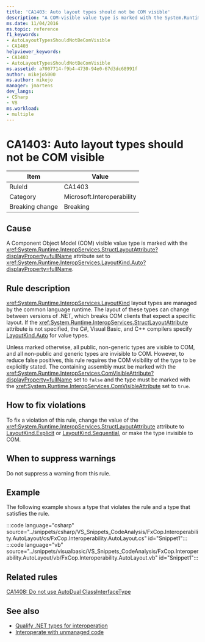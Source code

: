 ```yaml
---
title: 'CA1403: Auto layout types should not be COM visible'
description: "A COM-visible value type is marked with the System.Runtime.InteropServices.StructLayoutAttribute attribute set to LayoutKind.Auto."
ms.date: 11/04/2016
ms.topic: reference
f1_keywords:
- AutoLayoutTypesShouldNotBeComVisible
- CA1403
helpviewer_keywords:
- CA1403
- AutoLayoutTypesShouldNotBeComVisible
ms.assetid: a7007714-f9b4-4730-94e0-67d3dc68991f
author: mikejo5000
ms.author: mikejo
manager: jmartens
dev_langs:
- CSharp
- VB
ms.workload:
- multiple
---
```

# CA1403: Auto layout types should not be COM visible

|Item|Value|
|-|-|
|RuleId|CA1403|
|Category|Microsoft.Interoperability|
|Breaking change|Breaking|

## Cause

A Component Object Model (COM) visible value type is marked with the <xref:System.Runtime.InteropServices.StructLayoutAttribute?displayProperty=fullName> attribute set to <xref:System.Runtime.InteropServices.LayoutKind.Auto?displayProperty=fullName>.

## Rule description

<xref:System.Runtime.InteropServices.LayoutKind> layout types are managed by the common language runtime. The layout of these types can change between versions of .NET, which breaks COM clients that expect a specific layout. If the <xref:System.Runtime.InteropServices.StructLayoutAttribute> attribute is not specified, the C#, Visual Basic, and C++ compilers specify [LayoutKind.Auto](<xref:System.Runtime.InteropServices.LayoutKind.Auto>) for value types.

Unless marked otherwise, all public, non-generic types are visible to COM, and all non-public and generic types are invisible to COM. However, to reduce false positives, this rule requires the COM visibility of the type to be explicitly stated. The containing assembly must be marked with the <xref:System.Runtime.InteropServices.ComVisibleAttribute?displayProperty=fullName> set to `false` and the type must be marked with the <xref:System.Runtime.InteropServices.ComVisibleAttribute> set to `true`.

## How to fix violations

To fix a violation of this rule, change the value of the <xref:System.Runtime.InteropServices.StructLayoutAttribute> attribute to [LayoutKind.Explicit](<xref:System.Runtime.InteropServices.LayoutKind.Explicit>) or [LayoutKind.Sequential](<xref:System.Runtime.InteropServices.LayoutKind.Sequential>), or make the type invisible to COM.

## When to suppress warnings

Do not suppress a warning from this rule.

## Example

The following example shows a type that violates the rule and a type that satisfies the rule.

:::code language="csharp" source="../snippets/csharp/VS_Snippets_CodeAnalysis/FxCop.Interoperability.AutoLayout/cs/FxCop.Interoperability.AutoLayout.cs" id="Snippet1":::
:::code language="vb" source="../snippets/visualbasic/VS_Snippets_CodeAnalysis/FxCop.Interoperability.AutoLayout/vb/FxCop.Interoperability.AutoLayout.vb" id="Snippet1":::

## Related rules

[CA1408: Do not use AutoDual ClassInterfaceType](../code-quality/ca1408.md)

## See also

- [Qualify .NET types for interoperation](/dotnet/framework/interop/qualifying-net-types-for-interoperation)
- [Interoperate with unmanaged code](/dotnet/framework/interop/index)
